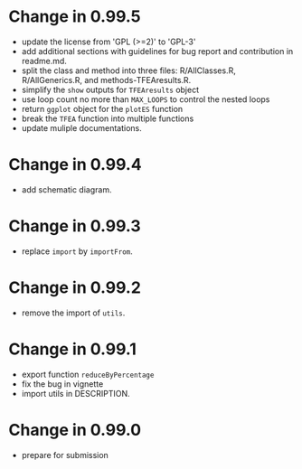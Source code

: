 # Change in 0.99.5
  - update the license from 'GPL (>=2)' to 'GPL-3'
  - add additional sections with guidelines for bug report and contribution in
  readme.md.
  - split the class and method into three files: R/AllClasses.R,
  R/AllGenerics.R, and methods-TFEAresults.R.
  - simplify the `show` outputs for `TFEAresults` object
  - use loop count no more than `MAX_LOOPS` to control the nested loops
  - return `ggplot` object for the `plotES` function
  - break the `TFEA` function into multiple functions
  - update muliple documentations.

# Change in 0.99.4
  - add schematic diagram.

# Change in 0.99.3
  - replace `import` by `importFrom`.
  
# Change in 0.99.2
  - remove the import of `utils`.
  
# Change in 0.99.1
  - export function `reduceByPercentage`
  - fix the bug in vignette
  - import utils in DESCRIPTION.

# Change in 0.99.0
  - prepare for submission
